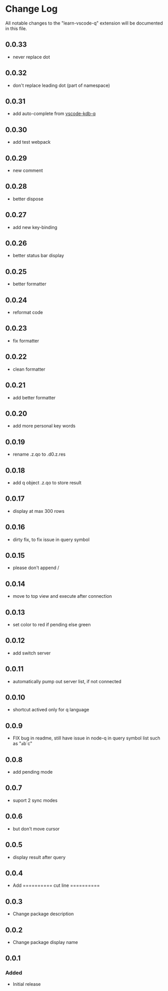 # Change Log
All notable changes to the "learn-vscode-q" extension will be documented in this file.
## 0.0.33
- never replace dot

## 0.0.32
- don't replace leading dot (part of namespace)

## 0.0.31
- add auto-complete from [vscode-kdb-q](https://marketplace.visualstudio.com/items?itemName=xidaozu.vscode-kdb-q)

## 0.0.30
- add test webpack

## 0.0.29
- new comment

## 0.0.28
- better dispose

## 0.0.27
- add new key-binding

## 0.0.26
- better status bar display

## 0.0.25
- better formatter

## 0.0.24
- reformat code

## 0.0.23
- fix formatter

## 0.0.22
- clean formatter

## 0.0.21
- add better formatter

## 0.0.20
- add more personal key words

## 0.0.19
- rename .z.qo to .d0.z.res

## 0.0.18
- add q object .z.qo to store result

## 0.0.17
- display at max 300 rows

## 0.0.16
- dirty fix, to fix issue in query symbol

## 0.0.15
- please don't append /

## 0.0.14
- move to top view and execute after connection

## 0.0.13
- set color to red if pending else green

## 0.0.12
- add switch server

## 0.0.11
- automatically pump out server list, if not connected

## 0.0.10
- shortcut actived only for q language

## 0.0.9
- FIX bug in readme, still have issue in node-q in query symbol list such as "`a`b`c"

## 0.0.8
- add pending mode

## 0.0.7
- suport 2 sync modes

## 0.0.6
- but don't move cursor

## 0.0.5
- display result after query

## 0.0.4
- Add ========== cut line ==========

## 0.0.3
- Change package description

## 0.0.2
- Change package display name

## 0.0.1
### Added
- Initial release
